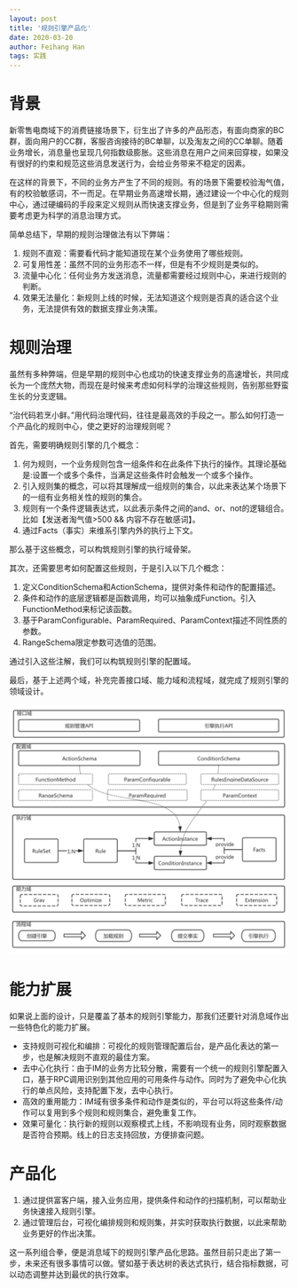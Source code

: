 ```yaml
---
layout: post
title: '规则引擎产品化'
date: 2020-03-20
author: Feihang Han
tags: 实践
---
```


# 背景
新零售电商域下的消费链接场景下，衍生出了许多的产品形态，有面向商家的BC群，面向用户的CC群，客服咨询接待的BC单聊，以及淘友之间的CC单聊。随着业务增长，消息量也呈现几何指数级膨胀。这些消息在用户之间来回穿梭，如果没有很好的约束和规范这些消息发送行为，会给业务带来不稳定的因素。

在这样的背景下，不同的业务方产生了不同的规则。有的场景下需要校验淘气值，有的校验敏感词，不一而足。在早期业务高速增长期，通过建设一个中心化的规则中心，通过硬编码的手段来定义规则从而快速支撑业务，但是到了业务平稳期则需要考虑更为科学的消息治理方式。

简单总结下，早期的规则治理做法有以下弊端：
1. 规则不直观：需要看代码才能知道现在某个业务使用了哪些规则。
2. 可复用性差：虽然不同的业务形态不一样，但是有不少规则是类似的。
3. 流量中心化：任何业务方发送消息，流量都需要经过规则中心，来进行规则的判断。
4. 效果无法量化：新规则上线的时候，无法知道这个规则是否真的适合这个业务，无法提供有效的数据支撑业务决策。

# 规则治理
虽然有多种弊端，但是早期的规则中心也成功的快速支撑业务的高速增长，共同成长为一个庞然大物，而现在是时候来考虑如何科学的治理这些规则，告别那些野蛮生长的分支逻辑。

“治代码若烹小鲜。”用代码治理代码，往往是最高效的手段之一。那么如何打造一个产品化的规则中心，使之更好的治理规则呢？

首先，需要明确规则引擎的几个概念：
1. 何为规则，一个业务规则包含一组条件和在此条件下执行的操作。其理论基础是:设置一个或多个条件，当满足这些条件时会触发一个或多个操作。
2. 引入规则集的概念，可以将其理解成一组规则的集合，以此来表达某个场景下的一组有业务相关性的规则的集合。
3. 规则有一个条件逻辑表达式，以此表示条件之间的and、or、not的逻辑组合。比如【发送者淘气值>500 && 内容不存在敏感词】。
4. 通过Facts（事实）来维系引擎内外的执行上下文。

那么基于这些概念，可以构筑规则引擎的执行域骨架。

其次，还需要思考如何配置这些规则，于是引入以下几个概念：
1. 定义ConditionSchema和ActionSchema，提供对条件和动作的配置描述。
2. 条件和动作的底层逻辑都是函数调用，均可以抽象成Function。引入FunctionMethod来标记该函数。
3. 基于ParamConfigurable、ParamRequired、ParamContext描述不同性质的参数。
4. RangeSchema限定参数可选值的范围。

通过引入这些注解，我们可以构筑规则引擎的配置域。

最后，基于上述两个域，补充完善接口域、能力域和流程域，就完成了规则引擎的领域设计。

![](/assets/doc_imgs/规则引擎设计.jpg)

# 能力扩展
如果说上面的设计，只是覆盖了基本的规则引擎能力，那我们还要针对消息域作出一些特色化的能力扩展。
- 支持规则可视化和编排：可视化的规则管理配置后台，是产品化表达的第一步，也是解决规则不直观的最佳方案。
- 去中心化执行：由于IM的业务方比较分散，需要有一个统一的规则引擎配置入口，基于RPC调用识别到其他应用的可用条件与动作。同时为了避免中心化执行的单点风险，支持配置下发，去中心执行。
- 高效的重用能力：IM域有很多条件和动作是类似的，平台可以将这些条件/动作可以复用到多个规则和规则集合，避免重复工作。
- 效果可量化：执行新的规则以观察模式上线，不影响现有业务，同时观察数据是否符合预期。线上的日志支持回放，方便排查问题。

# 产品化
1. 通过提供富客户端，接入业务应用，提供条件和动作的扫描机制，可以帮助业务快速接入规则引擎。
2. 通过管理后台，可视化编排规则和规则集，并实时获取执行数据，以此来帮助业务更好的作出决策。

这一系列组合拳，便是消息域下的规则引擎产品化思路。虽然目前只走出了第一步，未来还有很多事情可以做。譬如基于表达树的表达式执行，结合指标数据，可以动态调整并达到最优的执行效率。



